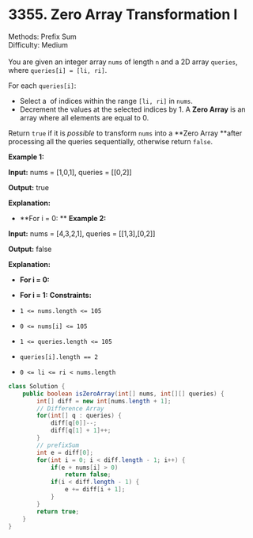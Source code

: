 # 3355. Zero Array Transformation I  

  Methods: Prefix Sum </br> Difficulty: Medium </br> </br>You are given an integer array `nums` of length `n` and a 2D array `queries`, where `queries[i] = [li, ri]`.

For each `queries[i]`:

- Select a  of indices within the range `[li, ri]` in `nums`.
- Decrement the values at the selected indices by 1.
A **Zero Array** is an array where all elements are equal to 0.

Return `true` if it is *possible* to transform `nums` into a **Zero Array **after processing all the queries sequentially, otherwise return `false`.

**Example 1:**

**Input:** nums = [1,0,1], queries = [[0,2]]

**Output:** true

**Explanation:**

- **For i = 0: **
**Example 2:**

**Input:** nums = [4,3,2,1], queries = [[1,3],[0,2]]

**Output:** false

**Explanation:**

- **For i = 0:**
- **For i = 1:**
**Constraints:**

- `1 <= nums.length <= 105`
- `0 <= nums[i] <= 105`
- `1 <= queries.length <= 105`
- `queries[i].length == 2`
- `0 <= li <= ri < nums.length`
```java
class Solution {
    public boolean isZeroArray(int[] nums, int[][] queries) {
        int[] diff = new int[nums.length + 1];
        // Difference Array 
        for(int[] q : queries) {
            diff[q[0]]--;
            diff[q[1] + 1]++;
        }
        // prefixSum 
        int e = diff[0];
        for(int i = 0; i < diff.length - 1; i++) {
            if(e + nums[i] > 0) 
                return false;
            if(i < diff.length - 1) {
                e += diff[i + 1];
            }
        }
        return true;
    }
}
```

